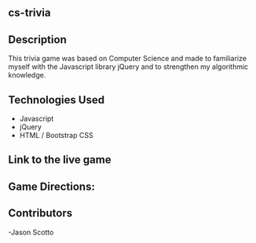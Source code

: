 ## cs-trivia

## Description
This trivia game was based on Computer Science and made to familiarize myself with the Javascript library jQuery and to strengthen my algorithmic knowledge.

## Technologies Used
- Javascript
- jQuery
- HTML / Bootstrap CSS

## Link to the live game


## Game Directions:


## Contributors
-Jason Scotto
